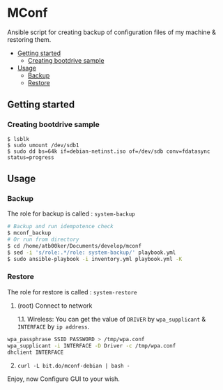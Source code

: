 # MConf

Ansible script for creating backup of configuration files of my machine & restoring them.

- [Getting started](#getting-started)
  - [Creating bootdrive sample](#creating-bootdrive-sample)
- [Usage](#usage)
  - [Backup](#backup)
  - [Restore](#restore)

## Getting started

### Creating bootdrive sample

```
$ lsblk
$ sudo umount /dev/sdb1
$ sudo dd bs=64k if=debian-netinst.iso of=/dev/sdb conv=fdatasync  status=progress
```

## Usage

### Backup

The role for backup is called : `system-backup`

```bash
# Backup and run idempotence check
$ mconf_backup
# Or run from directory
$ cd /home/atb00ker/Documents/develop/mconf
$ sed -i 's/role:.*/role: system-backup/' playbook.yml
$ sudo ansible-playbook -i inventory.yml playbook.yml -K
```

### Restore

The role for restore is called : `system-restore`

1. (root) Connect to network

   1.1. Wireless: You can get the value of `DRIVER` by `wpa_supplicant` & `INTERFACE` by `ip address`.

```bash
wpa_passphrase SSID PASSWORD > /tmp/wpa.conf
wpa_supplicant -i INTERFACE -D Driver -c /tmp/wpa.conf
dhclient INTERFACE
```

2. `curl -L bit.do/mconf-debian | bash -`

Enjoy, now Configure GUI to your wish.
